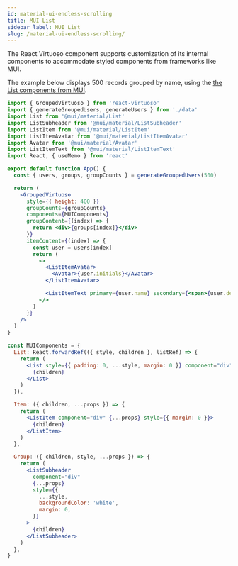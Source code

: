 ```yaml
---
id: material-ui-endless-scrolling
title: MUI List
sidebar_label: MUI List
slug: /material-ui-endless-scrolling/
---
```


The React Virtuoso component supports customization of its internal components to accommodate styled components from frameworks like MUI.

The example below displays 500 records grouped by name, using the [the List components from MUI](https://mui.com/components/lists/).

```jsx live include-data import=@mui/material
import { GroupedVirtuoso } from 'react-virtuoso'
import { generateGroupedUsers, generateUsers } from './data'
import List from '@mui/material/List'
import ListSubheader from '@mui/material/ListSubheader'
import ListItem from '@mui/material/ListItem'
import ListItemAvatar from '@mui/material/ListItemAvatar'
import Avatar from '@mui/material/Avatar'
import ListItemText from '@mui/material/ListItemText'
import React, { useMemo } from 'react'

export default function App() {
  const { users, groups, groupCounts } = generateGroupedUsers(500)

  return (
    <GroupedVirtuoso
      style={{ height: 400 }}
      groupCounts={groupCounts}
      components={MUIComponents}
      groupContent={(index) => {
        return <div>{groups[index]}</div>
      }}
      itemContent={(index) => {
        const user = users[index]
        return (
          <>
            <ListItemAvatar>
              <Avatar>{user.initials}</Avatar>
            </ListItemAvatar>

            <ListItemText primary={user.name} secondary={<span>{user.description}</span>} />
          </>
        )
      }}
    />
  )
}

const MUIComponents = {
  List: React.forwardRef(({ style, children }, listRef) => {
    return (
      <List style={{ padding: 0, ...style, margin: 0 }} component="div" ref={listRef}>
        {children}
      </List>
    )
  }),

  Item: ({ children, ...props }) => {
    return (
      <ListItem component="div" {...props} style={{ margin: 0 }}>
        {children}
      </ListItem>
    )
  },

  Group: ({ children, style, ...props }) => {
    return (
      <ListSubheader
        component="div"
        {...props}
        style={{
          ...style,
          backgroundColor: 'white',
          margin: 0,
        }}
      >
        {children}
      </ListSubheader>
    )
  },
}
```

